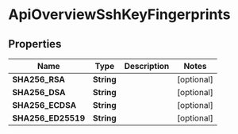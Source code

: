 

# ApiOverviewSshKeyFingerprints


## Properties

| Name | Type | Description | Notes |
|------------ | ------------- | ------------- | -------------|
|**SHA256_RSA** | **String** |  |  [optional] |
|**SHA256_DSA** | **String** |  |  [optional] |
|**SHA256_ECDSA** | **String** |  |  [optional] |
|**SHA256_ED25519** | **String** |  |  [optional] |



